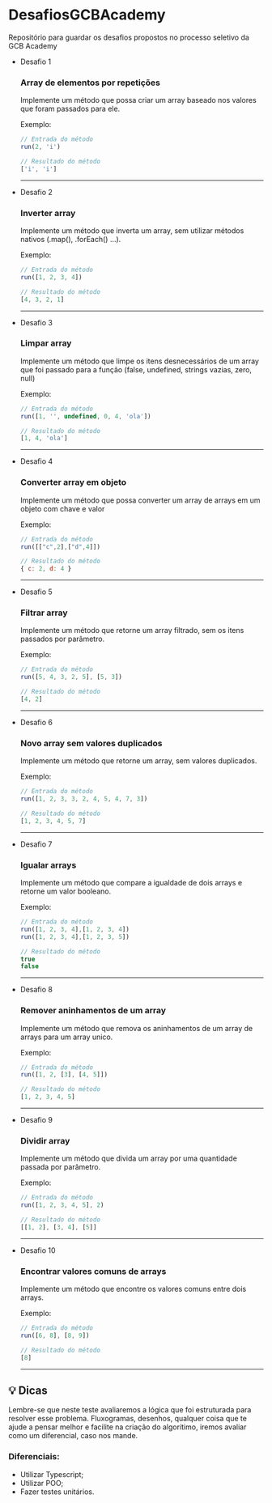 # DesafiosGCBAcademy
Repositório para guardar os desafios propostos no processo seletivo da GCB Academy

-   Desafio 1
    
    ### Array de elementos por repetições
    
    Implemente um método que possa criar um array baseado nos valores que foram passados para ele.
    
    Exemplo:
    
    ```jsx
    // Entrada do método
    run(2, 'i')
    
    // Resultado do método
    ['i', 'i']
    ```
    
    ---
    
- Desafio 2
    
    ### Inverter array
    
    Implemente um método que inverta um array, sem utilizar métodos nativos (.map(), .forEach() ...).
    
    Exemplo:
    
    ```jsx
    // Entrada do método
    run([1, 2, 3, 4])
    
    // Resultado do método
    [4, 3, 2, 1]
    ```
    
    ---
    
- Desafio 3
    
    ### Limpar array
    
    Implemente um método que limpe os itens desnecessários de um array que foi passado para a função (false, undefined, strings vazias, zero, null)
    
    Exemplo:
    
    ```jsx
    // Entrada do método
    run([1, '', undefined, 0, 4, 'ola'])
    
    // Resultado do método
    [1, 4, 'ola']
    ```
    
    ---
    
- Desafio 4
    
    ### Converter array em objeto
    
    Implemente um método que possa converter um array de arrays em um objeto com chave e valor
    
    Exemplo:
    
    ```jsx
    // Entrada do método
    run([["c",2],["d",4]])
    
    // Resultado do método
    { c: 2, d: 4 }
    ```
    
    ---
    
- Desafio 5
    
    ### Filtrar array
    
    Implemente um método que retorne um array filtrado, sem os itens passados por parâmetro.
    
    Exemplo:
    
    ```jsx
    // Entrada do método
    run([5, 4, 3, 2, 5], [5, 3])
    
    // Resultado do método
    [4, 2]
    ```
    
    ---
    
- Desafio 6
    
    ### Novo array sem valores duplicados
    
    Implemente um método que retorne um array, sem valores duplicados.
    
    Exemplo:
    
    ```jsx
    // Entrada do método
    run([1, 2, 3, 3, 2, 4, 5, 4, 7, 3])
    
    // Resultado do método
    [1, 2, 3, 4, 5, 7]
    ```
    
    ---
    
- Desafio 7
    
    ### Igualar arrays
    
    Implemente um método que compare a igualdade de dois arrays e retorne um valor booleano.
    
    Exemplo:
    
    ```jsx
    // Entrada do método
    run([1, 2, 3, 4],[1, 2, 3, 4])
    run([1, 2, 3, 4],[1, 2, 3, 5])
    
    // Resultado do método
    true
    false
    ```
    
    ---
    
- Desafio 8
    
    ### Remover aninhamentos de um array
    
    Implemente um método que remova os aninhamentos de um array de arrays para um array unico.
    
    Exemplo:
    
    ```jsx
    // Entrada do método
    run([1, 2, [3], [4, 5]])
    
    // Resultado do método
    [1, 2, 3, 4, 5]
    ```
    
    ---
    
- Desafio 9
    
    ### Dividir array
    
    Implemente um método que divida um array por uma quantidade passada por parâmetro.
    
    Exemplo:
    
    ```jsx
    // Entrada do método
    run([1, 2, 3, 4, 5], 2)
    
    // Resultado do método
    [[1, 2], [3, 4], [5]]
    ```
    
    ---
    
- Desafio 10
    
    ### Encontrar valores comuns de arrays
    
    Implemente um método que encontre os valores comuns entre dois arrays.
    
    Exemplo:
    
    ```jsx
    // Entrada do método
    run([6, 8], [8, 9])
    
    // Resultado do método
    [8]
    ```
    
    ---
    

## 💡 Dicas

Lembre-se que neste teste avaliaremos a lógica que foi estruturada para resolver esse problema. Fluxogramas, desenhos, qualquer coisa que te ajude a pensar melhor e facilite na criação do algorítimo, iremos avaliar como um diferencial, caso nos mande.

### Diferenciais:

- Utilizar Typescript;
- Utilizar POO;
- Fazer testes unitários.
